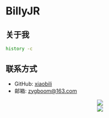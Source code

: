 # BillyJR

## 关于我

```bash
history -c
```

## 联系方式

- GitHub: [xiaobili](https://github.com/xiaobili)
- 邮箱: zygboom@163.com


<center>
  <a href="https://www.github.com/xiaobili">
    <img align="center" src="https://github-readme-stats.vercel.app/api?username=xiaobili&show_icons=true&theme=onedark&locale=cn&card_width=1000&border_radius=20"/>
  </a>
<br>
  <a href="https://www.github.com/xiaobili">
    <img align="center" src="https://github-readme-stats.vercel.app/api/top-langs/?username=xiaobili&theme=onedark&locale=cn&card_width=1000&border_radius=20"/>
  </a>
</center>
